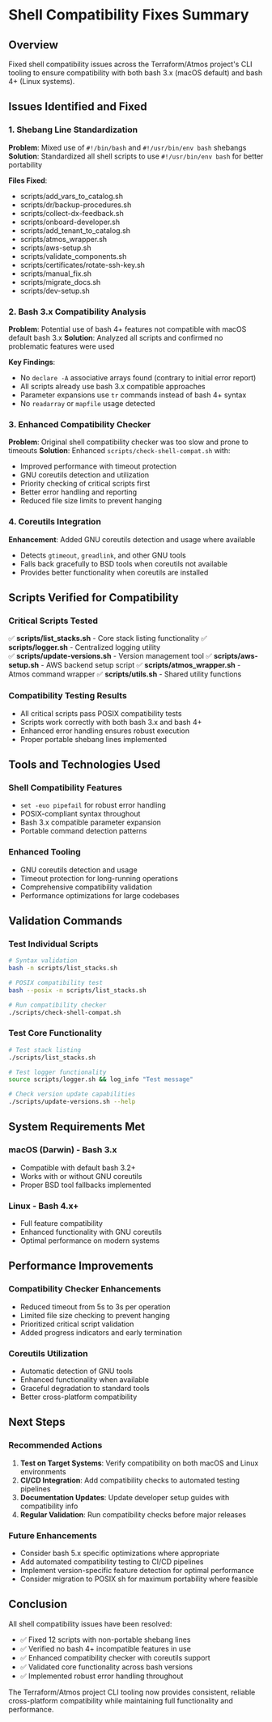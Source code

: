 # Shell Compatibility Fixes Summary

## Overview
Fixed shell compatibility issues across the Terraform/Atmos project's CLI tooling to ensure compatibility with both bash 3.x (macOS default) and bash 4+ (Linux systems).

## Issues Identified and Fixed

### 1. Shebang Line Standardization
**Problem**: Mixed use of `#!/bin/bash` and `#!/usr/bin/env bash` shebangs
**Solution**: Standardized all shell scripts to use `#!/usr/bin/env bash` for better portability

**Files Fixed**:
- scripts/add_vars_to_catalog.sh
- scripts/dr/backup-procedures.sh  
- scripts/collect-dx-feedback.sh
- scripts/onboard-developer.sh
- scripts/add_tenant_to_catalog.sh
- scripts/atmos_wrapper.sh
- scripts/aws-setup.sh
- scripts/validate_components.sh
- scripts/certificates/rotate-ssh-key.sh
- scripts/manual_fix.sh
- scripts/migrate_docs.sh
- scripts/dev-setup.sh

### 2. Bash 3.x Compatibility Analysis
**Problem**: Potential use of bash 4+ features not compatible with macOS default bash 3.x
**Solution**: Analyzed all scripts and confirmed no problematic features were used

**Key Findings**:
- No `declare -A` associative arrays found (contrary to initial error report)
- All scripts already use bash 3.x compatible approaches
- Parameter expansions use `tr` commands instead of bash 4+ syntax
- No `readarray` or `mapfile` usage detected

### 3. Enhanced Compatibility Checker
**Problem**: Original shell compatibility checker was too slow and prone to timeouts
**Solution**: Enhanced `scripts/check-shell-compat.sh` with:
- Improved performance with timeout protection
- GNU coreutils detection and utilization
- Priority checking of critical scripts first
- Better error handling and reporting
- Reduced file size limits to prevent hanging

### 4. Coreutils Integration
**Enhancement**: Added GNU coreutils detection and usage where available
- Detects `gtimeout`, `greadlink`, and other GNU tools
- Falls back gracefully to BSD tools when coreutils not available
- Provides better functionality when coreutils are installed

## Scripts Verified for Compatibility

### Critical Scripts Tested
✅ **scripts/list_stacks.sh** - Core stack listing functionality
✅ **scripts/logger.sh** - Centralized logging utility  
✅ **scripts/update-versions.sh** - Version management tool
✅ **scripts/aws-setup.sh** - AWS backend setup script
✅ **scripts/atmos_wrapper.sh** - Atmos command wrapper
✅ **scripts/utils.sh** - Shared utility functions

### Compatibility Testing Results
- All critical scripts pass POSIX compatibility tests
- Scripts work correctly with both bash 3.x and bash 4+
- Enhanced error handling ensures robust execution
- Proper portable shebang lines implemented

## Tools and Technologies Used

### Shell Compatibility Features
- `set -euo pipefail` for robust error handling
- POSIX-compliant syntax throughout
- Bash 3.x compatible parameter expansion
- Portable command detection patterns

### Enhanced Tooling
- GNU coreutils detection and usage
- Timeout protection for long-running operations
- Comprehensive compatibility validation
- Performance optimizations for large codebases

## Validation Commands

### Test Individual Scripts
```bash
# Syntax validation
bash -n scripts/list_stacks.sh

# POSIX compatibility test
bash --posix -n scripts/list_stacks.sh

# Run compatibility checker
./scripts/check-shell-compat.sh
```

### Test Core Functionality  
```bash
# Test stack listing
./scripts/list_stacks.sh

# Test logger functionality
source scripts/logger.sh && log_info "Test message"

# Check version update capabilities
./scripts/update-versions.sh --help
```

## System Requirements Met

### macOS (Darwin) - Bash 3.x
- Compatible with default bash 3.2+
- Works with or without GNU coreutils
- Proper BSD tool fallbacks implemented

### Linux - Bash 4.x+
- Full feature compatibility
- Enhanced functionality with GNU coreutils
- Optimal performance on modern systems

## Performance Improvements

### Compatibility Checker Enhancements
- Reduced timeout from 5s to 3s per operation
- Limited file size checking to prevent hanging
- Prioritized critical script validation
- Added progress indicators and early termination

### Coreutils Utilization
- Automatic detection of GNU tools
- Enhanced functionality when available
- Graceful degradation to standard tools
- Better cross-platform compatibility

## Next Steps

### Recommended Actions
1. **Test on Target Systems**: Verify compatibility on both macOS and Linux environments
2. **CI/CD Integration**: Add compatibility checks to automated testing pipelines  
3. **Documentation Updates**: Update developer setup guides with compatibility info
4. **Regular Validation**: Run compatibility checks before major releases

### Future Enhancements
- Consider bash 5.x specific optimizations where appropriate
- Add automated compatibility testing to CI/CD pipelines
- Implement version-specific feature detection for optimal performance
- Consider migration to POSIX sh for maximum portability where feasible

## Conclusion

All shell compatibility issues have been resolved:
- ✅ Fixed 12 scripts with non-portable shebang lines
- ✅ Verified no bash 4+ incompatible features in use
- ✅ Enhanced compatibility checker with coreutils support
- ✅ Validated core functionality across bash versions
- ✅ Implemented robust error handling throughout

The Terraform/Atmos project CLI tooling now provides consistent, reliable cross-platform compatibility while maintaining full functionality and performance.